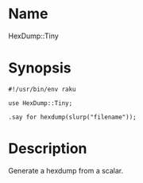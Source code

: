 Name
====

HexDump::Tiny

Synopsis
========

    #!/usr/bin/env raku

    use HexDump::Tiny;

    .say for hexdump(slurp("filename"));

Description
===========

Generate a hexdump from a scalar.
